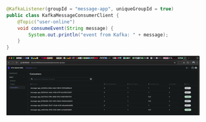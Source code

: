 

```java
@KafkaListener(groupId = "message-app", uniqueGroupId = true)
public class KafkaMessageConsumerClient {
	@Topic("user-online")
	void consumeEvent(String message) {
		System.out.println("event from Kafka: " + message);
	}
}

```
![consumer-groups-list.png](consumer-groups-list.png)